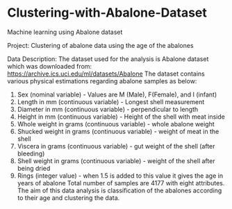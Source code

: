 # Clustering-with-Abalone-Dataset
Machine learning using Abalone dataset


Project:
Clustering of abalone data using the age of the abalones

Data Description:
The dataset used for the analysis is Abalone dataset which was downloaded from:
https://archive.ics.uci.edu/ml/datasets/Abalone
The dataset contains various physical estimations regarding abalone samples as below:
1.	Sex (nominal variable) - Values are M (Male), F(Female), and I (infant)
2.	Length in mm (continuous variable) - Longest shell measurement 
3.	Diameter in mm (continuous variable) - perpendicular to length 
4.	Height in mm (continuous variable) - Height of the shell with meat inside
5.	Whole weight in grams (continuous variable) - whole abalone weight
6.	Shucked weight in grams (continuous variable) - weight of meat in the shell
7.	Viscera in grams (continuous variable) - gut weight of the shell (after bleeding)
8.	Shell weight in grams (continuous variable) - weight of the shell after being dried
9.	Rings (integer value) - when 1.5 is added to this value it gives the age in years of abalone
Total number of samples are 4177 with eight attributes. The aim of this data analysis is classification of the abalones according to their age and clustering the data.
